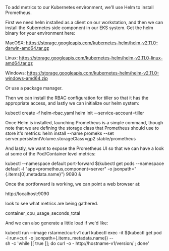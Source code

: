 To add metrics to our Kubernetes environment, we'll use Helm to install Prometheus.

First we need helm installed as a client on our workstation, and then we can install the Kubernetes side component in our EKS system.  Get the helm binary for your environment here:

MacOSX:
https://storage.googleapis.com/kubernetes-helm/helm-v2.11.0-darwin-amd64.tar.gz

Linux:
https://storage.googleapis.com/kubernetes-helm/helm-v2.11.0-linux-amd64.tar.gz

Windows:
https://storage.googleapis.com/kubernetes-helm/helm-v2.11.0-windows-amd64.zip

Or use a package manager.

Then we can install the RBAC configuration for tiller so that it has the appropriate access, and lastly we can initialize our helm system:

kubectl create -f helm-rbac.yaml
helm init --service-account=tiller

Once Helm is installed, launching Prometheus is a simple command, though note that we are defining the storage class that Prometheus should use to store it's metrics:
helm install --name promeks --set server.persistentVolume.storageClass=gp2 stable/prometheus

And lastly, we want to expose the Prometheus UI so that we can have a look at some of the Pod/Container level metrics:


kubectl --namespace default port-forward $(kubectl get pods --namespace default -l "app=prometheus,component=server" -o jsonpath="{.items[0].metadata.name}") 9090 &

Once the portforward is working, we can point a web browser at:

http://localhost:9090

look to see what metrics are being gathered.

container_cpu_usage_seconds_total

And we can also generate a little load if we'd like:

kubectl run --image rstarmer/curl:v1 curl
kubectl exec -it $(kubectl get pod -l run=curl -o jsonpath={.items..metadata.name}) -- \
sh -c 'while [[ true ]]; do curl -o - http://hostname-v1/version/ ; done'

